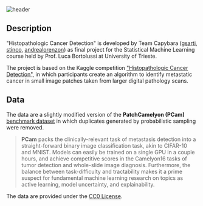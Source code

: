 ![header](img/header.png)

## Description

"Histopathologic Cancer Detection" is developed by Team Capybara ([gsarti](https://github.com/gsarti), [stinco](https://github.com/stinco), [andrealorenzon](https://github.com/andrealorenzon)) as final project for the Statistical Machine Learning course held by Prof. Luca Bortolussi at University of Trieste.

The project is based on the Kaggle competition ["Histopathologic Cancer Detection"](https://www.kaggle.com/c/histopathologic-cancer-detection), in which participants create an algorithm to identify metastatic cancer in small image patches taken from larger digital pathology scans.

## Data

The data are a slightly modified version of the **PatchCamelyon (PCam)** [benchmark dataset](https://github.com/basveeling/pcam) in which duplicates generated by probabilistic sampling were removed.

> **PCam** packs the clinically-relevant task of metastasis detection into a straight-forward binary image classification task, akin to CIFAR-10 and MNIST. Models can easily be trained on a single GPU in a couple hours, and achieve competitive scores in the Camelyon16 tasks of tumor detection and whole-slide image diagnosis. Furthermore, the balance between task-difficulty and tractability makes it a prime suspect for fundamental machine learning research on topics as active learning, model uncertainty, and explainability.

The data are provided under the [CC0 License](https://choosealicense.com/licenses/cc0-1.0/).